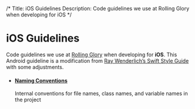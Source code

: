 /*
Title: iOS Guidelines
Description: Code guidelines we use at Rolling Glory when developing for iOS
*/

# iOS Guidelines

Code guidelines we use at [Rolling Glory](http://rollingglory.com/) when developing for __iOS__. This Android guideline is a modification from [Ray Wenderlich’s Swift Style Guide](https://github.com/raywenderlich/swift-style-guide) with some adjustments.

* #### [Naming Conventions](ios_naming_conventions)
  Internal conventions for file names, class names, and variable names in the project 